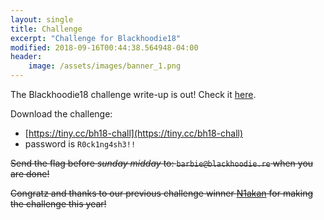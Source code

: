 ```yaml
---
layout: single
title: Challenge
excerpt: "Challenge for Blackhoodie18"
modified: 2018-09-16T00:44:38.564948-04:00
header:
    image: /assets/images/banner_1.png
---
```


The Blackhoodie18 challenge write-up is out! Check it [here](../blackhoodie18-challenge-writeup).

Download the challenge:
- [https://tiny.cc/bh18-chall](https://tiny.cc/bh18-chall)
- password is `R0ck1ng4sh3!!`

~~Send the flag before *sunday midday* to: `barbie@blackhoodie.re` when you are done!~~

~~Congratz and thanks to our previous challenge winner [N1akan](https://twitter.com/N1aKan) for making the challenge this year!~~
